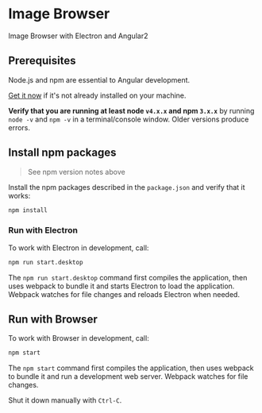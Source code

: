 # Image Browser

Image Browser with Electron and Angular2

## Prerequisites

Node.js and npm are essential to Angular development. 
    
<a href="https://docs.npmjs.com/getting-started/installing-node" target="_blank" title="Installing Node.js and updating npm">
Get it now</a> if it's not already installed on your machine.
 
**Verify that you are running at least node `v4.x.x` and npm `3.x.x`**
by running `node -v` and `npm -v` in a terminal/console window.
Older versions produce errors.

## Install npm packages

> See npm version notes above

Install the npm packages described in the `package.json` and verify that it works:

```bash
npm install
```

### Run with Electron

To work with Electron in development, call:

```bash
npm run start.desktop
```

The `npm run start.desktop` command first compiles the application, 
then uses webpack to bundle it and starts Electron to load the application.
Webpack watches for file changes and reloads Electron when needed.


## Run with Browser

To work with Browser in development, call:
```bash
npm start
```

The `npm start` command first compiles the application, 
then uses webpack to bundle it and run a development web server.
Webpack watches for file changes.

Shut it down manually with `Ctrl-C`.